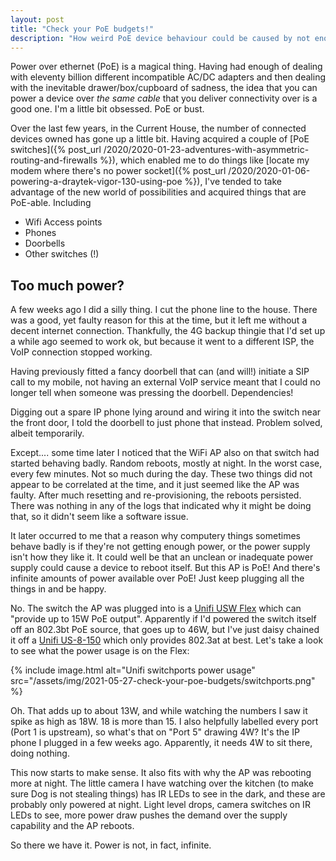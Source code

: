 ```yaml
---
layout: post
title: "Check your PoE budgets!"
description: "How weird PoE device behaviour could be caused by not enough power juice"
---
```


Power over ethernet (PoE) is a magical thing. Having had enough of dealing with eleventy billion different incompatible AC/DC adapters and then dealing with the inevitable drawer/box/cupboard of sadness, the idea that you can power a device over *the same cable* that you deliver connectivity over is a good one. I'm a little bit obsessed. PoE or bust.

Over the last few years, in the Current House, the number of connected devices owned has gone up a little bit. Having acquired a couple of [PoE switches]({% post_url /2020/2020-01-23-adventures-with-asymmetric-routing-and-firewalls %}), which enabled me to do things like [locate my modem where there's no power socket]({% post_url /2020/2020-01-06-powering-a-draytek-vigor-130-using-poe %}), I've tended to take advantage of the new world of possibilities and acquired things that are PoE-able. Including

- Wifi Access points
- Phones
- Doorbells
- Other switches (!)

## Too much power?

A few weeks ago I did a silly thing. I cut the phone line to the house. There was a good, yet faulty reason for this at the time, but it left me without a decent internet connection. Thankfully, the 4G backup thingie that I'd set up a while ago seemed to work ok, but because it went to a different ISP, the VoIP connection stopped working.

Having previously fitted a fancy doorbell that can (and will!) initiate a SIP call to my mobile, not having an external VoIP service meant that I could no longer tell when someone was pressing the doorbell. Dependencies! 

Digging out a spare IP phone lying around and wiring it into the switch near the front door, I told the doorbell to just phone that instead. Problem solved, albeit temporarily.

Except.... some time later I noticed that the WiFi AP also on that switch had started behaving badly. Random reboots, mostly at night. In the worst case, every few minutes. Not so much during the day. These two things did not appear to be correlated at the time, and it just seemed like the AP was faulty. After much resetting and re-provisioning, the reboots persisted. There was nothing in any of the logs that indicated why it might be doing that, so it didn't seem like a software issue.

It later occurred to me that a reason why computery things sometimes behave badly is if they're not getting enough power, or the power supply isn't how they like it. It could well be that an unclean or inadequate power supply could cause a device to reboot itself. But this AP is PoE! And there's infinite amounts of power available over PoE! Just keep plugging all the things in and be happy.

No. The switch the AP was plugged into is a [Unifi USW Flex](http://web.archive.org/web/20210412193455/https://store.ui.com/collections/unifi-network-switching/products/usw-flex) which can "provide up to 15W PoE output". Apparently if I'd powered the switch itself off an 802.3bt PoE source, that goes up to 46W, but I've just daisy chained it off a [Unifi US-8-150](https://web.archive.org/web/20210527084430/https://www.ui.com/unifi-switching/unifi-switch-8-150w/) which only provides 802.3at at best. Let's take a look to see what the power usage is on the Flex: 

{% include image.html alt="Unifi switchports power usage" src="/assets/img/2021-05-27-check-your-poe-budgets/switchports.png" %}

Oh. That adds up to about 13W, and while watching the numbers I saw it spike as high as 18W. 18 is more than 15. I also helpfully labelled every port (Port 1 is upstream), so what's that on "Port 5" drawing 4W? It's the IP phone I plugged in a few weeks ago. Apparently, it needs 4W to sit there, doing nothing.

This now starts to make sense. It also fits with why the AP was rebooting more at night. The little camera I have watching over the kitchen (to make sure Dog is not stealing things) has IR LEDs to see in the dark, and these are probably only powered at night. Light level drops, camera switches on IR LEDs to see, more power draw pushes the demand over the supply capability and the AP reboots.

So there we have it. Power is not, in fact, infinite.
